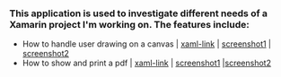 ### This application is used to investigate different needs of a Xamarin project I'm working on.  The features include:

 - How to handle user drawing on a canvas | [xaml-link](./XamarinTechInvestigation/FingerPainting/FingerPaintPage.xaml) | [screenshot1](./pics/finger-painting.png) | [screenshot2](./pics/finger-painting-worksheet.png) 
 - How to show and print a pdf | [xaml-link](./XamarinTechInvestigation/Pdf/PdfPage.xaml) | [screenshot1](./pics/pdf-button.png) |[screenshot2](./pics/pdf-print.png)